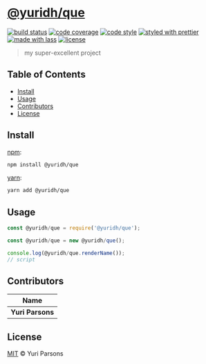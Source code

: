 # [**@yuridh/que**](https://github.com/yuridh/que)

[![build status](https://img.shields.io/travis/yuridh/que.svg)](https://travis-ci.org/yuridh/que)
[![code coverage](https://img.shields.io/codecov/c/github/yuridh/que.svg)](https://codecov.io/gh/yuridh/que)
[![code style](https://img.shields.io/badge/code_style-XO-5ed9c7.svg)](https://github.com/sindresorhus/xo)
[![styled with prettier](https://img.shields.io/badge/styled_with-prettier-ff69b4.svg)](https://github.com/prettier/prettier)
[![made with lass](https://img.shields.io/badge/made_with-lass-95CC28.svg)](https://lass.js.org)
[![license](https://img.shields.io/github/license/yuridh/que.svg)](LICENSE)

> my super-excellent project


## Table of Contents

* [Install](#install)
* [Usage](#usage)
* [Contributors](#contributors)
* [License](#license)


## Install

[npm][]:

```sh
npm install @yuridh/que
```

[yarn][]:

```sh
yarn add @yuridh/que
```


## Usage

```js
const @yuridh/que = require('@yuridh/que');

const @yuridh/que = new @yuridh/que();

console.log(@yuridh/que.renderName());
// script
```


## Contributors

| Name             |
| ---------------- |
| **Yuri Parsons** |


## License

[MIT](LICENSE) © Yuri Parsons


## 

[npm]: https://www.npmjs.com/

[yarn]: https://yarnpkg.com/
